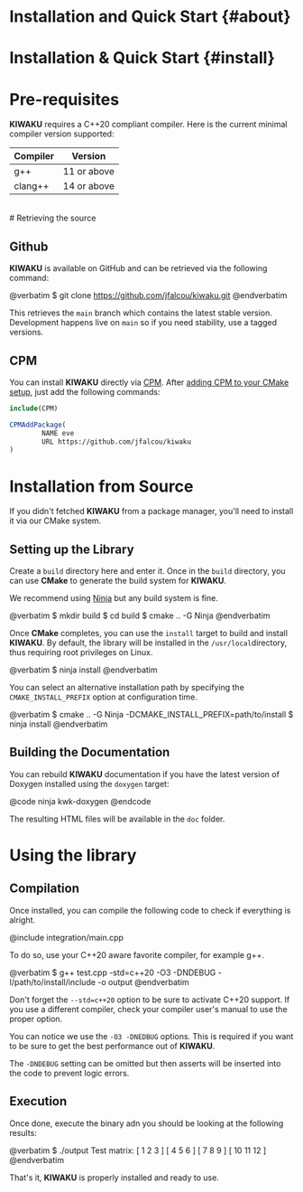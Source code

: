 Installation and Quick Start {#about}
============================
Installation & Quick Start {#install}
==========================

# Pre-requisites

**KIWAKU** requires a C++20 compliant compiler. Here is the current minimal compiler version supported:

| Compiler       | Version        |
| -------------- | -------------- |
| g++            | 11  or above   |
| clang++        | 14  or above   |

<br/>
# Retrieving the source

## Github
**KIWAKU** is available on GitHub and can be retrieved via the following command:
<br/>

@verbatim
$ git clone  https://github.com/jfalcou/kiwaku.git
@endverbatim

This retrieves the `main` branch which contains the latest stable version. Development happens
live on `main` so if you need stability, use a tagged versions.

## CPM
You can install **KIWAKU** directly via [CPM](https://github.com/cpm-cmake/CPM.cmake). After
[adding CPM to your CMake setup](https://github.com/cpm-cmake/CPM.cmake#adding-cpm), just
add the following commands:

```cmake
include(CPM)

CPMAddPackage(
        NAME eve
        URL https://github.com/jfalcou/kiwaku
)
```

# Installation from Source
If you didn't fetched **KIWAKU** from a package manager, you'll need to install it via our CMake
system.

## Setting up the Library
Create a `build` directory here and enter it. Once in the `build` directory, you can use  **CMake**
to generate the build system for **KIWAKU**.

We recommend using [Ninja](https://ninja-build.org/) but any build system is fine.

@verbatim
$ mkdir build
$ cd build
$ cmake .. -G Ninja
@endverbatim

Once **CMake** completes, you can use the `install` target to build and install **KIWAKU**. By default,
the library will be installed in the `/usr/local`directory, thus requiring root privileges on Linux.

@verbatim
$ ninja install
@endverbatim

You can select an alternative installation path by specifying the `CMAKE_INSTALL_PREFIX` option at configuration time.

@verbatim
$ cmake .. -G Ninja -DCMAKE_INSTALL_PREFIX=path/to/install
$ ninja install
@endverbatim

## Building the Documentation
You can rebuild **KIWAKU** documentation if you have the latest version of Doxygen installed
using the `doxygen` target:
<br/>

@code
ninja kwk-doxygen
@endcode

The resulting HTML files will be available in the `doc` folder.

# Using the library
## Compilation

Once installed, you can compile the following code to check if everything is alright.

@include integration/main.cpp

To do so, use your C++20 aware favorite compiler, for example g++.

@verbatim
$ g++ test.cpp -std=c++20 -O3 -DNDEBUG -I/path/to/install/include -o output
@endverbatim

Don't forget the `--std=c++20` option to be sure to activate C++20 support. If you use a different compiler, check your compiler user's manual to use the proper option.

You can notice we use the `-O3 -DNEDBUG` options. This is required if you want to be sure to get the best performance out of **KIWAKU**.

The `-DNDEBUG` setting can be omitted but then asserts will be inserted into the code to prevent logic errors.

## Execution

Once done, execute the binary adn you should be looking at the following results:

@verbatim
$ ./output
 Test matrix:
    [ 1 2 3 ]
    [ 4 5 6 ]
    [ 7 8 9 ]
    [ 10 11 12 ]
@endverbatim

That's it, **KIWAKU** is properly installed and ready to use.
